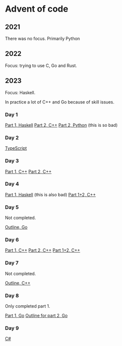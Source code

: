 # Advent of code

## 2021

There was no focus. Primarily Python

## 2022

Focus: trying to use C, Go and Rust.

## 2023

Focus: Haskell.

In practice a lot of C++ and Go because of skill issues.

### Day 1

[Part 1, Haskell](./2023/day01/part1.hs)
[Part 2, C++](./2023/day01/part2.cpp)
[Part 2, Python](./2023/day01/part2.py) (this is so bad)

### Day 2

[TypeScript](./2023/day02/main.ts)

### Day 3

[Part 1, C++](./2023/day03/cpp.cpp)
[Part 2, C++](./2023/day03/part2.cpp)

### Day 4

[Part 1, Haskell](./2023/day04/part1.hs) (this is also bad)
[Part 1+2, C++](./2023/day04/part2.cpp)

### Day 5

Not completed.

[Outline, Go](./2023/day05/part1.go)

### Day 6

[Part 1, C++](./2023/day06/part1.cpp)
[Part 2, C++](./2023/day06/part2.cpp)
[Part 1+2, C++](./2023/day06/both.cpp)

### Day 7

Not completed.

[Outline, C++](./2023/day07/part1.cpp)

### Day 8

Only completed part 1.

[Part 1, Go](./2023/day08/part1.go)
[Outline for part 2, Go](./2023/day08/part2.go)

### Day 9

[C#](./2023/day09/both/Program.cs)
